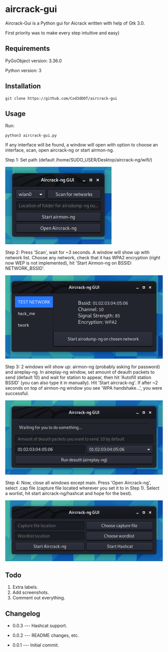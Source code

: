 # aircrack-gui

Aircrack-Gui is a Python gui for Aicrack written with help of Gtk 3.0.

First priority was to make every step intuitive and easy)

## Requirements

PyGoObject version: 3.36.0

Python version: 3

## Installation

```
git clone https://github.com/Cod3dDOT/aircrack-gui
```

## Usage 

Run:

```
python3 aircrack-gui.py
```
If any interface will be found, a window will open with option to choose an interface, scan, open aircrack-ng or start airmon-ng.

Step 1: Set path (default /home/SUDO_USER/Desktop/aircrack-ng/wifi/)

![main window](/demo/main_window.png)

Step 2: Press 'Scan', wait for ~3 seconds. A window will show up with network list. Choose any network, check that it has WPA2 encryption (right now WEP is not implemented), hit 'Start Airmon-ng on BSSID: NETWORK_BSSID'.

![scanning window](/demo/scanning_window.png)

Step 3: 2 windows will show up: airmon-ng (probably asking for password) and aireplay-ng. In aireplay-ng window, set amount of deauth packets to send (default 10) and wait for station to appear, then hit 'Autofill station BSSID' (you can also type it in manually). Hit 'Start aircrack-ng'.
If after ~2 seconds on top of airmon-ng window you see 'WPA handshake...', you were successful.

![aireplay-ng window](/demo/aireplay-ng_window.png)

Step 4: Now, close all windows except main. Press 'Open Aircrack-ng', select .cap file (capture file located wherever you set it to in Step 1). Select a worlist, hit start aircrack-ng/hashcat and hope for the best).

![aireplay-ng window](/demo/aircrack-ng_window.png)

## Todo
1. Extra labels.
2. Add screenshots.
3. Comment out everything.

## Changelog
- 0.0.3 --- Hashcat support.

- 0.0.2 --- README changes, etc.

- 0.0.1 --- Initial commit.
